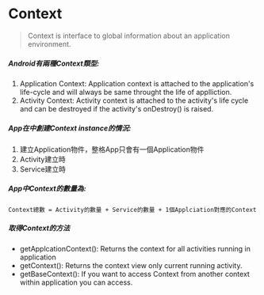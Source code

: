 # Context
> Context is interface to global information about an application environment.

##### Android有兩種Context類型:
1. Application Context:
Application context is attached to the application's life-cycle and will always be same throught the life of applliction.
2. Activity Context: Activity context is attached to the activity's life cycle and can be destroyed if the activity's onDestroy() is raised.

##### App在中創建Context instance的情況:
1. 建立Application物件，整格App只會有一個Application物件
2. Activity建立時
3. Service建立時

##### App中Context的數量為:
```
Context總數 = Activity的數量 + Service的數量 + 1個Applciation對應的Context
```

##### 取得Context的方法
* getApplcationContext(): Returns the context for all activities running in application
* getContext(): Returns the context view only current running activity.
* getBaseContext(): If you want to access Context from another context within application you can access.
